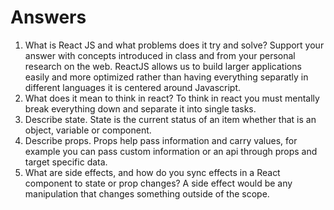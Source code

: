 # Answers

1. What is React JS and what problems does it try and solve? Support your answer with concepts introduced in class and from your personal research on the web.
ReactJS allows us to build larger applications easily and more optimized rather than having everything separatly in different languages it is centered around Javascript.
1. What does it mean to think in react?
To think in react you must mentally break everything down and separate it into single tasks.
1. Describe state.
State is the current status of an item whether that is an object, variable or component.
1. Describe props.
Props help pass information and carry values, for example you can pass custom information or an api through props and target specific data.
1. What are side effects, and how do you sync effects in a React component to state or prop changes?
A side effect would be any manipulation that changes something outside of the scope.